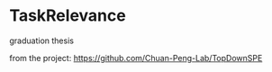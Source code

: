 # TaskRelevance
graduation thesis

​​from the project​: https://github.com/Chuan-Peng-Lab/TopDownSPE
